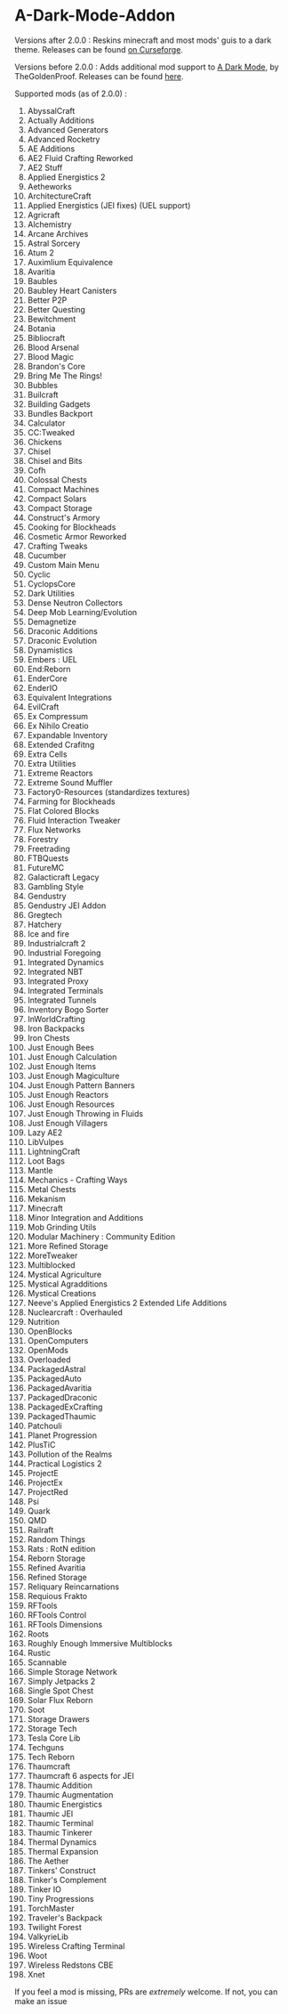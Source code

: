 # A-Dark-Mode-Addon

Versions after 2.0.0 : Reskins minecraft and most mods' guis to a dark theme. Releases can be found [on Curseforge](https://www.curseforge.com/minecraft/texture-packs/minecraft-dark-mode-mod-support).

Versions before 2.0.0 : Adds additional mod support to [A Dark Mode](https://www.curseforge.com/minecraft/texture-packs/minecraft-dark-mode-mod-support), by TheGoldenProof. Releases can be found [here](https://www.curseforge.com/minecraft/texture-packs/dark-mode-addon).


Supported mods (as of 2.0.0) : 
1. AbyssalCraft
2. Actually Additions
3. Advanced Generators
4. Advanced Rocketry
5. AE Additions
6. AE2 Fluid Crafting Reworked
7. AE2 Stuff
8. Applied Energistics 2
9. Aetheworks
10. ArchitectureCraft
11. Applied Energistics (JEI fixes) (UEL support)
12. Agricraft
13. Alchemistry
14. Arcane Archives
15. Astral Sorcery
16. Atum 2
17. Auximlium Equivalence
18. Avaritia
19. Baubles
20. Baubley Heart Canisters
21. Better P2P
22. Better Questing
23. Bewitchment
24. Botania
25. Bibliocraft
26. Blood Arsenal
27. Blood Magic
28. Brandon's Core
29. Bring Me The Rings!
30. Bubbles
31. Builcraft
32. Building Gadgets
33. Bundles Backport
34. Calculator
35. CC:Tweaked
36. Chickens
37. Chisel
38. Chisel and Bits
39. Cofh
40. Colossal Chests
41. Compact Machines
42. Compact Solars
43. Compact Storage
44. Construct's Armory
45. Cooking for Blockheads
46. Cosmetic Armor Reworked
47. Crafting Tweaks
48. Cucumber
49. Custom Main Menu
50. Cyclic
51. CyclopsCore
52. Dark Utilities
53. Dense Neutron Collectors
54. Deep Mob Learning/Evolution
55. Demagnetize
56. Draconic Additions
57. Draconic Evolution
58. Dynamistics
59. Embers : UEL
60. End:Reborn
61. EnderCore
62. EnderIO
63. Equivalent Integrations
64. EvilCraft
65. Ex Compressum
66. Ex Nihilo Creatio
67. Expandable Inventory
68. Extended Crafitng
69. Extra Cells
70. Extra Utilities
71. Extreme Reactors
72. Extreme Sound Muffler
73. Factory0-Resources (standardizes textures)
74. Farming for Blockheads
75. Flat Colored Blocks
76. Fluid Interaction Tweaker
77. Flux Networks
78. Forestry
79. Freetrading
80. FTBQuests
81. FutureMC
82. Galacticraft Legacy
83. Gambling Style
84. Gendustry
85. Gendustry JEI Addon
86. Gregtech
87. Hatchery
89. Ice and fire
90. Industrialcraft 2
91. Industrial Foregoing
92. Integrated Dynamics
93. Integrated NBT
94. Integrated Proxy
95. Integrated Terminals
96. Integrated Tunnels
97. Inventory Bogo Sorter
98. InWorldCrafting
99. Iron Backpacks
100. Iron Chests
101. Just Enough Bees
102. Just Enough Calculation
103. Just Enough Items
104. Just Enough Magiculture
105. Just Enough Pattern Banners
106. Just Enough Reactors
107. Just Enough Resources
108. Just Enough Throwing in Fluids
109. Just Enough Villagers
110. Lazy AE2
111. LibVulpes
112. LightningCraft
113. Loot Bags
114. Mantle
115. Mechanics - Crafting Ways
116. Metal Chests
117. Mekanism
118. Minecraft
119. Minor Integration and Additions
120. Mob Grinding Utils
121. Modular Machinery : Community Edition
122. More Refined Storage
123. MoreTweaker
124. Multiblocked
125. Mystical Agriculture
126. Mystical Agradditions
127. Mystical Creations
128. Neeve's Applied Energistics 2 Extended Life Additions
129. Nuclearcraft : Overhauled
130. Nutrition
131. OpenBlocks
132. OpenComputers
133. OpenMods
134. Overloaded
135. PackagedAstral
136. PackagedAuto
137. PackagedAvaritia
138. PackagedDraconic
139. PackagedExCrafting
140. PackagedThaumic
141. Patchouli
142. Planet Progression
143. PlusTiC
144. Pollution of the Realms
145. Practical Logistics 2
146. ProjectE
147. ProjectEx
148. ProjectRed
149. Psi
150. Quark
151. QMD
152. Railraft
153. Random Things
154. Rats : RotN edition
155. Reborn Storage
156. Refined Avaritia
157. Refined Storage
158. Reliquary Reincarnations
159. Requious Frakto
160. RFTools
161. RFTools Control
162. RFTools Dimensions
163. Roots
164. Roughly Enough Immersive Multiblocks
165. Rustic
166. Scannable
167. Simple Storage Network
168. Simply Jetpacks 2
169. Single Spot Chest
170. Solar Flux Reborn
171. Soot
172. Storage Drawers
173. Storage Tech
174. Tesla Core Lib
175. Techguns
176. Tech Reborn
177. Thaumcraft
178. Thaumcraft 6 aspects for JEI
179. Thaumic Addition
180. Thaumic Augmentation
181. Thaumic Energistics
182. Thaumic JEI
183. Thaumic Terminal
184. Thaumic Tinkerer
185. Thermal Dynamics
186. Thermal Expansion
187. The Aether
188. Tinkers' Construct
189. Tinker's Complement
190. Tinker IO
191. Tiny Progressions
192. TorchMaster
193. Traveler's Backpack
194. Twilight Forest
195. ValkyrieLib
196. Wireless Crafting Terminal
197. Woot
198. Wireless Redstons CBE
199. Xnet

If you feel a mod is missing, PRs are *extremely* welcome. If not, you can make an issue
